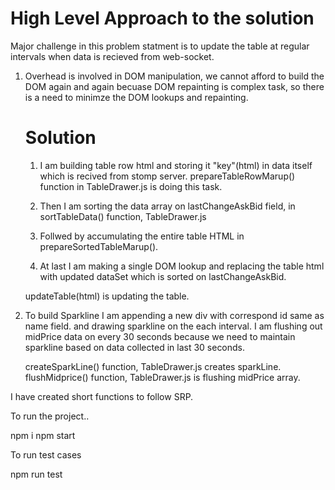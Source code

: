 High Level Approach to the solution
====================================

Major challenge in this problem statment is to update the table at regular intervals when data is recieved
from web-socket.

1. Overhead is involved in DOM manipulation, we cannot afford to build the DOM again and again becuase DOM repainting is complex task, so there is a need to minimze the DOM lookups and repainting.
 
    Solution
    ==========
    1. I am building table row html and storing it "key"(html) in data itself which is recived from stomp server.
    prepareTableRowMarup() function in TableDrawer.js is doing this task.

    2. Then I am sorting the data array on lastChangeAskBid field, in sortTableData() function, TableDrawer.js
    3. Follwed by accumulating the entire table HTML in prepareSortedTableMarup().
    4. At last I am making a single DOM lookup and replacing the table html with updated dataSet which is sorted on lastChangeAskBid.

    updateTable(html) is updating the table.


2. To build Sparkline I am appending a new div with correspond id same as name field.
    and drawing sparkline on the each interval. I am flushing out midPrice data on every 30 seconds because we need to maintain sparkline based on data collected in last 30 seconds.
    
    createSparkLine() function, TableDrawer.js creates sparkLine.
    flushMidprice() function, TableDrawer.js is flushing midPrice array.

I have created short functions to follow SRP.



To run the project..

npm i
npm start

To run test cases

npm run test